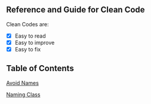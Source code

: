 ## Reference and Guide for Clean Code

Clean Codes are:
- [x] Easy to read
- [x] Easy to improve
- [x] Easy to fix

## Table of Contents

[Avoid Names](/avoid-names.md)

[Naming Class](/naming-class.md)

